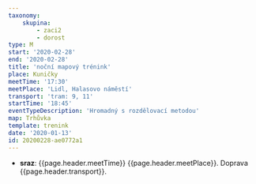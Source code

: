 ```yaml
---
taxonomy:
    skupina:
        - zaci2
        - dorost
type: M
start: '2020-02-28'
end: '2020-02-28'
title: 'noční mapový trénink'
place: Kuničky
meetTime: '17:30'
meetPlace: 'Lidl, Halasovo náměstí'
transport: 'tram: 9, 11'
startTime: '18:45'
eventTypeDescription: 'Hromadný s rozdělovací metodou'
map: Trhůvka
template: trenink
date: '2020-01-13'
id: 20200228-ae0772a1
---
```

* **sraz**: {{page.header.meetTime}} {{page.header.meetPlace}}. Doprava {{page.header.transport}}.
